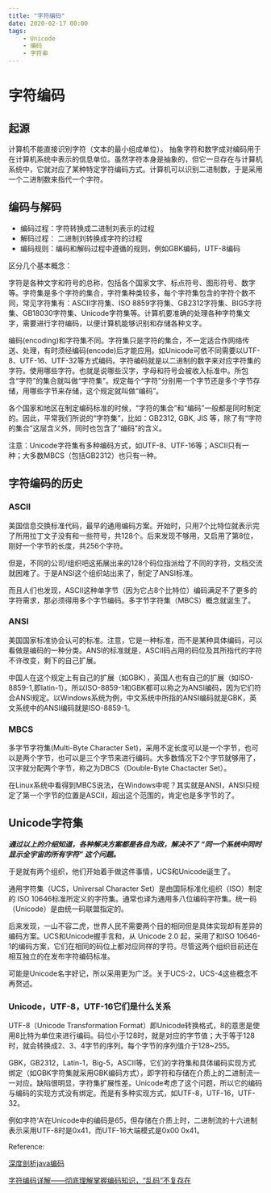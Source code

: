 ```yaml
---
title: "字符编码"
date: 2020-02-17 00:00
tags:
	- Unicode
	- 编码
	- 字符串
---
```




# 字符编码

## 起源
计算机不能直接识别字符（文本的最小组成单位）。
抽象字符和数字成对编码用于在计算机系统中表示的信息单位。虽然字符本身是抽象的，但它一旦存在与计算机系统中，它就对应了某种特定字符编码方式。计算机可以识别二进制数，于是采用一个二进制数来指代一个字符。
## 编码与解码
+ 编码过程：字符转换成二进制刘表示的过程
+ 解码过程： 二进制刘转换成字符的过程
+ 编码规则：编码和解码过程中遵循的规则，例如GBK编码，UTF-8编码

区分几个基本概念：

字符是各种文字和符号的总称，包括各个国家文字、标点符号、图形符号、数字等。字符集是多个字符的集合，字符集种类较多，每个字符集包含的字符个数不同，常见字符集有：ASCII字符集、ISO 8859字符集、GB2312字符集、BIG5字符集、GB18030字符集、Unicode字符集等。计算机要准确的处理各种字符集文字，需要进行字符编码，以便计算机能够识别和存储各种文字。

编码(encoding)和字符集不同。字符集只是字符的集合，不一定适合作网络传送、处理，有时须经编码(encode)后才能应用。如Unicode可依不同需要以UTF-8、UTF-16、UTF-32等方式编码。字符编码就是以二进制的数字来对应字符集的字符。使用哪些字符。也就是说哪些汉字，字母和符号会被收入标准中。所包含“字符”的集合就叫做“字符集”。规定每个“字符”分别用一个字节还是多个字节存储，用哪些字节来存储，这个规定就叫做“编码”。

各个国家和地区在制定编码标准的时候，“字符的集合”和“编码”一般都是同时制定的。因此，平常我们所说的“字符集”，比如：GB2312, GBK, JIS 等，除了有“字符的集合”这层含义外，同时也包含了“编码”的含义。

 

注意：Unicode字符集有多种编码方式，如UTF-8、UTF-16等；ASCII只有一种；大多数MBCS（包括GB2312）也只有一种。

## 字符编码的历史
### ASCII
美国信息交换标准代码，最早的通用编码方案。开始时，只用7个比特位就表示完了所用拉丁文子没有和一些符号，共128个。后来发现不够用，又启用了第8位，刚好一个字节的长度，共256个字符。

但是，不同的公司/组织吧这拓展出来的128个码位指派给了不同的字符，文档交流就困难了。于是ANSI这个组织站出来了，制定了ANSI标准。

而且人们也发现，ASCII这种单字节（因为它占8个比特位）编码满足不了更多的字符需求，那必须得用多个字节编码。多字节字符集（MBCS）概念就诞生了。
### ANSI
美国国家标准协会认可的标准。注意，它是一种标准，而不是某种具体编码，可以看做是编码的一种分类。ANSI的标准就是，ASCII码占用的码位及其所指代的字符不许改变，剩下的自己扩展。

中国人在这个规定上有自己的扩展（如GBK），英国人也有自己的扩展（如ISO-8859-1,即latin-1）。所以ISO-8859-1和GBK都可以称之为ANSI编码，因为它们符合ANSI规定。以Windows系统为例，中文系统中所指的ANSI编码就是GBK，英文系统中的ANSI编码就是ISO-8859-1。
### MBCS
多字节字符集(Multi-Byte Character Set)，采用不定长度可以是一个字节，也可以是两个字节，也可以是三个字节来进行编码。大多数情况下2个字节就够用了，汉字就分配两个字节，称之为DBCS（Double-Byte Chactacter Set）。

在Linux系统中看得到MBCS说法，在Windows中呢？其实就是ANSI，ANSI只规定了第一个字节的位置是ASCII，超出这个范围的，肯定也是多字节的了。

## Unicode字符集

***通过以上的介绍知道，各种解决方案都是各自为政，解决不了 “同一个系统中同时显示全宇宙的所有字符” 这个问题。***

于是就有两个组织，他们开始着手做这件事情，UCS和Unicode诞生了。

通用字符集（UCS，Universal Character Set）是由国际标准化组织（ISO）制定的 ISO 10646标准所定义的字符集。通常也译为通用多八位编码字符集。统一码（Unicode）是由统一码联盟指定的。

后来发现，一山不容二虎，世界人民不需要两个目的相同但是具体实现却有差异的编码方案。UCS和Unicode握手言和，从 Unicode 2.0 起，采用了和ISO 10646-1的编码方案，它们在相同的码位上都对应同样的字符。尽管这两个组织目前还在相互独立的在发布字符编码标准。

可能是Unicode名字好记，所以采用更为广泛。关于UCS-2，UCS-4这些概念不再赘述。

### Unicode，UTF-8，UTF-16它们是什么关系
UTF-8（Unicode Transformation Format）即Unicode转换格式，8的意思是使用8比特为单位来进行编码。码位小于128时，就是对应的字节值；大于等于128时，就会转换成2、3、4字节的序列。每个字节的序列值介于128~255。

GBK，GB2312，Latin-1，Big-5，ASCII等，它们的字符集和具体编码实现方式绑定（如GBK字符集就采用GBK编码方式），即字符和存储在介质上的二进制流一一对应。缺陷很明显，字符集扩展性差。Unicode考虑了这个问题，所以它的编码与编码的实现方式没有绑定。而是有多种实现方式，如UTF-8，UTF-16，UTF-32。

例如字符‘A’在Unicode中的编码是65，但存储在介质上时，二进制流的十六进制表示采用UTF-8时是0x41，而UTF-16大端模式是0x00 0x41。



Reference:

[深度剖析java编码](https://www.cnblogs.com/williamjie/p/9268151.html)

[字符编码详解——彻底理解掌握编码知识，“乱码”不复存在](https://blog.51cto.com/polaris/377468)